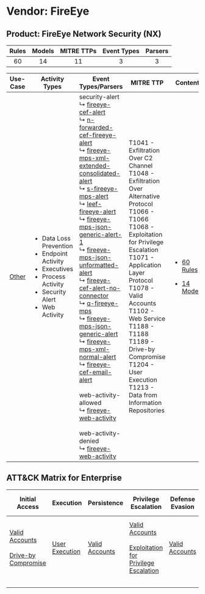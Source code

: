 Vendor: FireEye
===============
Product: FireEye Network Security (NX)
--------------------------------------
| Rules | Models | MITRE TTPs | Event Types | Parsers |
|:-----:|:------:|:----------:|:-----------:|:-------:|
|  60   |   14   |     11     |      3      |    3    |

|                Use-Case                | Activity Types                                                                                                                                           | Event Types/Parsers                                                                                                                                                                                                                                                                                                                                                                                                                                                                                                                                                                                                                                                                                                                                                                                                                                                                                                                                                                                                                                                                                                                                                                                                                                                                                                                          | MITRE TTP                                                                                                                                                                                                                                                                                                                                                                   | Content                                                                                                                  |
|:--------------------------------------:| -------------------------------------------------------------------------------------------------------------------------------------------------------- | -------------------------------------------------------------------------------------------------------------------------------------------------------------------------------------------------------------------------------------------------------------------------------------------------------------------------------------------------------------------------------------------------------------------------------------------------------------------------------------------------------------------------------------------------------------------------------------------------------------------------------------------------------------------------------------------------------------------------------------------------------------------------------------------------------------------------------------------------------------------------------------------------------------------------------------------------------------------------------------------------------------------------------------------------------------------------------------------------------------------------------------------------------------------------------------------------------------------------------------------------------------------------------------------------------------------------------------------- | --------------------------------------------------------------------------------------------------------------------------------------------------------------------------------------------------------------------------------------------------------------------------------------------------------------------------------------------------------------------------- | ------------------------------------------------------------------------------------------------------------------------ |
| [Other](../../../UseCases/uc_other.md) | <ul><li>Data Loss Prevention</li><li>Endpoint Activity</li><li>Executives</li><li>Process Activity</li><li>Security Alert</li><li>Web Activity</li></ul> |  security-alert<br> ↳ [fireeye-cef-alert](Parsers/parserContent_fireeye-cef-alert.md)<br> ↳ [n-forwarded-cef-fireeye-alert](Parsers/parserContent_n-forwarded-cef-fireeye-alert.md)<br> ↳ [fireeye-mps-xml-extended-consolidated-alert](Parsers/parserContent_fireeye-mps-xml-extended-consolidated-alert.md)<br> ↳ [s-fireeye-mps-alert](Parsers/parserContent_s-fireeye-mps-alert.md)<br> ↳ [leef-fireeye-alert](Parsers/parserContent_leef-fireeye-alert.md)<br> ↳ [fireeye-mps-json-generic-alert-1](Parsers/parserContent_fireeye-mps-json-generic-alert-1.md)<br> ↳ [fireeye-mps-json-unformatted-alert](Parsers/parserContent_fireeye-mps-json-unformatted-alert.md)<br> ↳ [fireeye-cef-alert-no-connector](Parsers/parserContent_fireeye-cef-alert-no-connector.md)<br> ↳ [q-fireeye-mps](Parsers/parserContent_q-fireeye-mps.md)<br> ↳ [fireeye-mps-json-generic-alert](Parsers/parserContent_fireeye-mps-json-generic-alert.md)<br> ↳ [fireeye-mps-xml-normal-alert](Parsers/parserContent_fireeye-mps-xml-normal-alert.md)<br> ↳ [fireeye-cef-email-alert](Parsers/parserContent_fireeye-cef-email-alert.md)<br><br> web-activity-allowed<br> ↳ [fireeye-web-activity](Parsers/parserContent_fireeye-web-activity.md)<br><br> web-activity-denied<br> ↳ [fireeye-web-activity](Parsers/parserContent_fireeye-web-activity.md)<br> | T1041 - Exfiltration Over C2 Channel<br>T1048 - Exfiltration Over Alternative Protocol<br>T1066 - T1066<br>T1068 - Exploitation for Privilege Escalation<br>T1071 - Application Layer Protocol<br>T1078 - Valid Accounts<br>T1102 - Web Service<br>T1188 - T1188<br>T1189 - Drive-by Compromise<br>T1204 - User Execution<br>T1213 - Data from Information Repositories<br> | [<ul><li>60 Rules</li></ul><ul><li>14 Models</li></ul>](Rules_Models/r_m_fireeye_fireeye_network_security_(nx)_Other.md) |

ATT&CK Matrix for Enterprise
----------------------------
| Initial Access                                                                                                                              | Execution                                                           | Persistence                                                         | Privilege Escalation                                                                                                                                          | Defense Evasion                                                     | Credential Access | Discovery | Lateral Movement | Collection                                                                              | Command and Control                                                                                                                             | Exfiltration                                                                                                                                                                 | Impact |
| ------------------------------------------------------------------------------------------------------------------------------------------- | ------------------------------------------------------------------- | ------------------------------------------------------------------- | ------------------------------------------------------------------------------------------------------------------------------------------------------------- | ------------------------------------------------------------------- | ----------------- | --------- | ---------------- | --------------------------------------------------------------------------------------- | ----------------------------------------------------------------------------------------------------------------------------------------------- | ---------------------------------------------------------------------------------------------------------------------------------------------------------------------------- | ------ |
| [Valid Accounts](https://attack.mitre.org/techniques/T1078)<br><br>[Drive-by Compromise](https://attack.mitre.org/techniques/T1189)<br><br> | [User Execution](https://attack.mitre.org/techniques/T1204)<br><br> | [Valid Accounts](https://attack.mitre.org/techniques/T1078)<br><br> | [Valid Accounts](https://attack.mitre.org/techniques/T1078)<br><br>[Exploitation for Privilege Escalation](https://attack.mitre.org/techniques/T1068)<br><br> | [Valid Accounts](https://attack.mitre.org/techniques/T1078)<br><br> |                   |           |                  | [Data from Information Repositories](https://attack.mitre.org/techniques/T1213)<br><br> | [Web Service](https://attack.mitre.org/techniques/T1102)<br><br>[Application Layer Protocol](https://attack.mitre.org/techniques/T1071)<br><br> | [Exfiltration Over Alternative Protocol](https://attack.mitre.org/techniques/T1048)<br><br>[Exfiltration Over C2 Channel](https://attack.mitre.org/techniques/T1041)<br><br> |        |